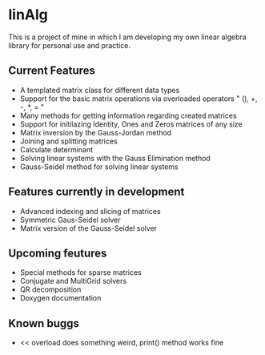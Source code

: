 # linAlg

This is a project of mine in which I am developing my own linear algebra library for personal use and practice.

## Current Features

* A templated matrix class for different data types 
* Support for the basic matrix operations via overloaded operators " (), +, -, *, = "
* Many methods for getting information regarding created matrices
* Support for initilazing Identity, Ones and Zeros matrices of any size
* Matrix inversion by the Gauss-Jordan method
* Joining and splitting matrices
* Calculate determinant
* Solving linear systems with the Gauss Elimination method
* Gauss-Seidel method for solving linear systems

## Features currently in development

* Advanced indexing and slicing of matrices
* Symmetric Gaus-Seidel solver
* Matrix version of the Gauss-Seidel solver

## Upcoming feutures

* Special methods for sparse matrices
* Conjugate and MultiGrid solvers
* QR decomposition
* Doxygen documentation

## Known buggs
* << overload does something weird, print() method works fine
